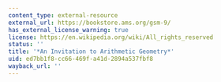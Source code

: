 ```yaml
---
content_type: external-resource
external_url: https://bookstore.ams.org/gsm-9/
has_external_license_warning: true
license: https://en.wikipedia.org/wiki/All_rights_reserved
status: ''
title: '*An Invitation to Arithmetic Geometry*'
uid: ed7bb1f8-cc66-469f-a41d-2894a537fbf8
wayback_url: ''
---
```

